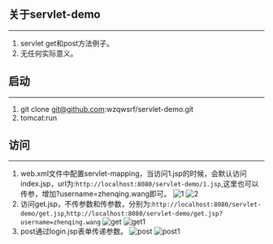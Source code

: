 ## 关于servlet-demo
---------------------------------------
1. servlet get和post方法例子。
2. 无任何实际意义。

## 启动
---------------------------------------
1. git clone git@github.com:wzqwsrf/servlet-demo.git
2. tomcat:run

## 访问
---------------------------------------
1. web.xml文件中配置servlet-mapping，当访问1.jsp的时候，会默认访问index.jsp，url为:`http://localhost:8080/servlet-demo/1.jsp`,这里也可以传参，增加?username=zhenqing.wang即可。
![1]()
![2]()
2. 访问get.jsp，不传参数和传参数，分别为:`http://localhost:8080/servlet-demo/get.jsp`,`http://localhost:8080/servlet-demo/get.jsp?username=zhenqing.wang`
![get]()
![get1]()
3. post通过login.jsp表单传递参数。
![post]()
![post1]()